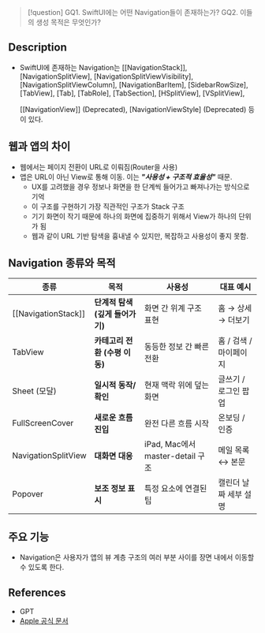 >[!question]
>GQ1. SwiftUI에는 어떤 Navigation들이 존재하는가?
>GQ2. 이들의 생성 목적은 무엇인가?

## Description
- SwiftUI에 존재하는 Navigation는 
	[[NavigationStack]],
	[NavigationSplitView], [NavigationSplitViewVisibility], [NavigationSplitViewColumn],
	[NavigationBarItem], [SidebarRowSize], [TabView], [Tab], [TabRole], [TabSection],
	[HSplitView], [VSplitView],  
	
	[[NavigationView]] (Deprecated), [NavigationViewStyle] (Deprecated)
	등이 있다.

## 웹과 앱의 차이
- 웹에서는 페이지 전환이 URL로 이뤄짐(Router을 사용)
- 앱은 URL이 아닌 View로 통해 이동. 이는 ***"사용성 + 구조적 효율성"*** 때문. 
	- UX를 고려했을 경우 정보나 화면을 한 단계씩 들어가고 빠져나가는 방식으로 기억
	- 이 구조를 구현하기 가장 직관적인 구조가 Stack 구조
	- 기기 화면이 작기 때문에 하나의 화면에 집중하기 위해서 View가 하나의 단위가 됨
	- 웹과 같이 URL 기반 탐색을 흉내낼 수 있지만, 복잡하고 사용성이 좋지 못함.


## Navigation 종류와 목적
| **종류**              | **목적**               | **사용성**                      | **대표 예시**      |
| ------------------- | -------------------- | ---------------------------- | -------------- |
| [[NavigationStack]] | **단계적 탐색 (깊게 들어가기)** | 화면 간 위계 구조 표현                | 홈 → 상세 → 더보기   |
| TabView             | **카테고리 전환 (수평 이동)**  | 동등한 정보 간 빠른 전환               | 홈 / 검색 / 마이페이지 |
| Sheet (모달)          | **일시적 동작/확인**        | 현재 맥락 위에 덮는 화면               | 글쓰기 / 로그인 팝업   |
| FullScreenCover     | **새로운 흐름 진입**        | 완전 다른 흐름 시작                  | 온보딩 / 인증       |
| NavigationSplitView | **대화면 대응**           | iPad, Mac에서 master-detail 구조 | 메일 목록 ↔ 본문     |
| Popover             | **보조 정보 표시**         | 특정 요소에 연결된 팁                 | 캘린더 날짜 세부 설명   |


## 주요 기능
- Navigation은 사용자가 앱의 뷰 계층 구조의 여러 부분 사이를 장면 내에서 이동할 수 있도록 한다.


## References
- GPT
- [Apple 공식 문서](https://developer.apple.com/documentation/swiftui/navigation)